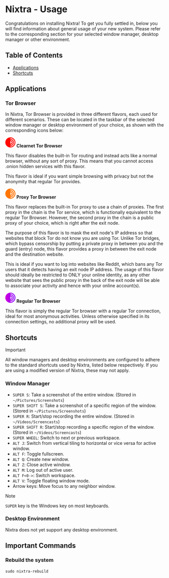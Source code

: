 # Nixtra - Usage

Congratulations on installing Nixtra! To get you fully settled in, below you will find information about general usage of your new system. Please refer to the corresponding section for your selected window manager, desktop manager or other environment.

## Table of Contents

- [Applications](##applications)
- [Shortcuts](##shortcuts)

## Applications

### Tor Browser

In Nixtra, Tor Browser is provided in three different flavors, each used for different scenarios. These can be located in the taskbar of the selected window manager or desktop environment of your choice, as shown with the corresponding icons below:

**<img width="32" height="32" src="../assets/icons/tor-browser-clearnet.png"> Clearnet Tor Browser**

This flavor disables the built-in Tor routing and instead acts like a normal browser, without any sort of proxy. This means that you cannot access .onion hidden services with this flavor.

This flavor is ideal if you want simple browsing with privacy but not the anonymity that regular Tor provides.

**<img width="32" height="32" src="../assets/icons/tor-browser-proxy.png"> Proxy Tor Browser**

This flavor replaces the built-in Tor proxy to use a chain of proxies. The first proxy in the chain is the Tor service, which is functionally equivalent to the regular Tor Browser. However, the second proxy in the chain is a public proxy of your choice, which is right after the exit node.

The purpose of this flavor is to mask the exit node's IP address so that websites that block Tor do not know you are using Tor. Unlike Tor bridges, which bypass censorship by putting a private proxy in between you and the guard (entry) node, this flavor provides a proxy in between the exit node and the destination website.

This is ideal if you want to log into websites like Reddit, which bans any Tor users that it detects having an exit node IP address. The usage of this flavor should ideally be restricted to ONLY your online identity, as any other website that sees the public proxy in the back of the exit node will be able to associate your activity and hence with your online account(s).

**<img width="32" height="32" src="../assets/icons/tor-browser.png"> Regular Tor Browser**

This flavor is simply the regular Tor browser with a regular Tor connection, ideal for most anonymous activities. Unless otherwise specified in its connection settings, no additional proxy will be used.

## Shortcuts

> [!IMPORTANT]
> All window managers and desktop environments are configured to adhere to the standard shortcuts used by Nixtra, listed below respectively. If you are using a modified version of Nixtra, these may not apply.

### Window Manager

- `SUPER S`: Take a screenshot of the entire window. (Stored in `~/Pictures/Screenshots`)
- `SUPER SHIFT S`: Take a screenshot of a specific region of the window. (Stored in `~/Pictures/Screenshots`)
- `SUPER R`: Start/stop recording the entire window. (Stored in `~/Videos/Screencasts`)
- `SUPER SHIFT R`: Start/stop recording a specific region of the window. (Stored in `~/Videos/Screencasts`)
- `SUPER WHEEL`: Switch to next or previous workspace.
- `ALT J`: Switch from vertical tiling to horizontal or vice versa for active window.
- `ALT F`: Toggle fullscreen.
- `ALT Q`: Create new window.
- `ALT Z`: Close active window.
- `ALT M`: Log out of active user.
- `ALT F<0->`: Switch workspace.
- `ALT V`: Toggle floating window mode.
- Arrow keys: Move focus to any neighbor window.

> [!NOTE]
> `SUPER` key is the Windows key on most keyboards.

### Desktop Environment

Nixtra does not yet support any desktop environment.

## Important Commands

### Rebuild the system

```
sudo nixtra-rebuild
```
